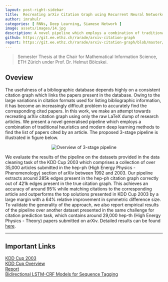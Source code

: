 ```yaml
---
layout: post-right-sidebar
title:  Recreating arXiv Citation Graph using Recurrent Neural Networks
author: imrahulr
categories: [ RNNs, Deep Learning, Siamese Network ]
image: assets/images/14.jpg
description: A novel pipeline which employs a combination of traditional heuristics and modern deep learning methods to find the list of papers cited by an article.
github: https://git.ee.ethz.ch/rarade/arxiv-citation-graph
report: https://git.ee.ethz.ch/rarade/arxiv-citation-graph/blob/master/report_arxiv_final.pdf
---
```


> Semester Thesis at the Chair for Mathematical Information Science, ETH Zürich under Prof. Dr. Helmut Bölcskei.

## Oveview

The usefulness of a bibliographic database depends highly on a consistent citation graph which links the papers present in the database. Owing to the large variations in citation formats used for listing bibliographic information, it has become an increasingly difficult problem to accurately find the corresponding cited papers. In this work, we make an attempt towards recreating arXiv citation graph using only the raw LaTeX dump of research articles. We present a novel generalised pipeline which employs a combination of traditional heuristics and modern deep learning methods to find the list of papers cited by an article. The proposed 3-stage pipeline is illustrated in figure below.

<p align="center">
    <img src="{{ site.baseurl }}/assets/images/arxiv-citation/pipeline-1.png" alt="Overview of 3-stage pipeline"/>
</p>

We evaluate the results of the pipeline on the datasets provided in the data cleaning task of the KDD Cup 2003 which comprises a collection of over 35,000 articles submitted in the hep-ph (High Energy Physics - Phenomenology) section of arXiv between 1992 and 2003. Our pipeline extracts around 285k edges present in the hep-ph citation graph correctly out of 421k edges present in the true citation graph. This achieves an accuracy of around 95% while matching citations to the corresponding article and outperforms the top solutions presented in KDD Cup 2003 by a large margin with a 64% relative improvement in symmetric difference size. To validate the generality of the approach, we also report empirical results of the pipeline over another dataset presented in the same challenge for citation prediction task, which contains around 29,000 hep-th (High Energy Physics - Theory) papers submitted on arXiv. Detailed results can be found <a href="https://git.ee.ethz.ch/rarade/arxiv-citation-graph/blob/master/report_arxiv_final.pdf">here</a>.

---

## Important Links

<a href="https://www.cs.cornell.edu/projects/kddcup/">KDD Cup 2003</a><br>
<a href="https://www.cs.cornell.edu/projects/kddcup/download/KDDCup-Overview.pdf">KDD Cup Overview</a><br>
<a href="https://git.ee.ethz.ch/rarade/arxiv-citation-graph/blob/master/report_arxiv_final.pdf">Report</a><br>
<a href="https://arxiv.org/abs/1508.01991">Bidirectional LSTM-CRF Models for Sequence Tagging</a>